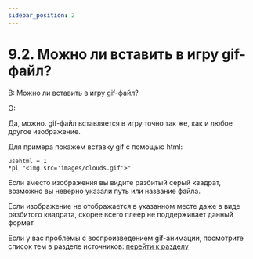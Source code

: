 ```yaml
---
sidebar_position: 2
---
```



# 9.2. Можно ли вставить в игру gif-файл?
<!-- [:faq_09_02] -->
В: Можно ли вставить в игру gif-файл?

О:

Да, можно. gif-файл вставляется в игру точно так же, как и любое другое изображение.

Для примера покажем вставку gif с помощью html:

```qsp
usehtml = 1
*pl "<img src='images/clouds.gif'>"
```

Если вместо изображения вы видите разбитый серый квадрат, возможно вы неверно указали путь или название файла.

Если изображение не отображается в указанном месте даже в виде разбитого квадрата, скорее всего плеер не поддерживает данный формат.

Если у вас проблемы с воспроизведением gif-анимации, посмотрите список тем в разделе источников: [перейти к разделу](#link_09_02)
